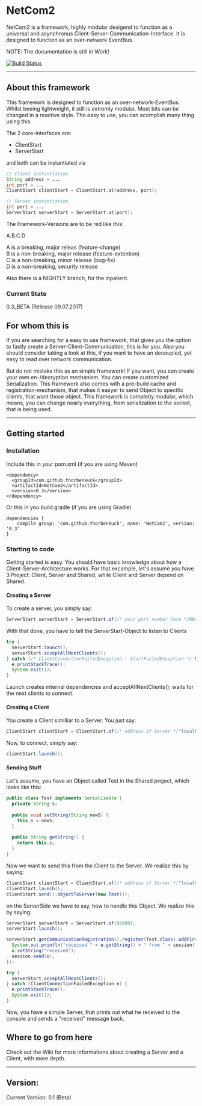 # NetCom2

NetCom2 is a framework, highly modular desigend to function as a universal and asynchronus Client-Server-Communication-Interface.
It is designed to function as an over-network EventBus.

NOTE: The documentation is still in Work!

[![Build Status](https://travis-ci.org/ThorbenKuck/NetCom2.svg?branch=master)](https://travis-ci.org/ThorbenKuck/NetCom2)

----

## About this framework

This framework is designed to function as an over-network-EventBus. Whilst beeing lightweight, it still is extremly modular. Most bits can be changed in a reactive style. Tho easy to use, you can acomplish many thing using this.

The 2 core-interfaces are:

<ul>
<li>ClientStart</li>
<li>ServerStart</li>
</ul>

and both can be instantiated via
```java
// Client instantiation
String address = ...
int port = ...
ClientStart clientStart = ClientStart.at(address, port);

// Server instantiation
int port = ...
ServerStart serverStart = ServerStart.at(port);
```

The Framework-Versions are to be red like this:

A.B.C.D

A is a breaking, major releas (feature-change)    
B is a non-breaking, major release (feature-extention)    
C is a non-breaking, minor release (bug-fix)    
D is a non-breaking, security release    

Also there is a NIGHTLY branch, for the inpatient.

### Current State

0.3_BETA (Release 09.07.2017)

## For whom this is

If you are searching for a easy to use framework, that gives you the option to fastly create a Server-Client-Communication, this is for you. Also you should consider taking a look at this, if you want to have an decoupled, yet easy to read over network communication.

But do not mistake this as an simple framework! If you want, you can create your own en-/decryption mechanism. You can create customized Serialization. This framework also comes with a pre-build cache and registration-mechanism, that makes it easyer to send Object to specific clients, that want those object. This framework is completly modular, which means, you can change nearly everything, from serialization to the socket, that is being used.

----

## Getting started

### Installation

Include this in your pom.xml (if you are using Maven)

```
<dependency>
  <groupId>com.github.thorbenkuck</groupId>
  <artifactId>NetCom2</artifactId>
  <version>0.3</version>
</dependency>
```

Or this in you build.gradle (if you are using Gradle)

```
dependencies {
    compile group: 'com.github.thorbenkuck', name: 'NetCom2', version: '0.3'
}
```

### Starting to code

Getting started is easy. You should have basic knowledge about how a Client-Server-Architecture works. For that excample, let's assume you have 3 Project: Client, Server and Shared, while Client and Server depend on Shared.

#### Creating a Server

To create a server, you simply say:

```java
ServerStart serverStart = ServerStart.of(/* your port number here */88888);
```

With that done, you have to tell the ServerStart-Object to listen to Clients

```java
try {
  serverStart.launch();
  serverStart.acceptAllNextClients();
} catch (/* ClientConnectionFailedException | StartFailedException */ NetComException e) {
  e.printStackTrace();
  System.exit(1);
}
```

Launch creates internal dependencies and acceptAllNextClients(); waits for the next clients to connect.

#### Creating a Client

You create a Client similiiar to a Server. You just say:

```java
ClientStart clientStart = ClientStart.of(/* address of Server */"localhost", /* port of Server*/88888);
```

Now, to connect, simply say:

```java 
clientStart.launch();
```

#### Sending Stuff

Let's assume, you have an Object called Test in the Shared project, which looks like this:
```java
public class Test implements Serializable {
  private String s;
  
  public void setString(String newS) {
    this.s = newS;
  }
  
  public String getString() {
    return this.s;
  }
}
```

Now we want to send this from the Client to the Server. We realize this by saying:
```java
ClientStart clientStart = ClientStart.of(/* address of Server */"localhost", /* port of Server*/88888);
clientStart.launch();
clientStart.send().objectToServer(new Test());
```

on the ServerSide we have to say, how to handle this Object. We realize this by saying:
```java
ServerStart serverStart = ServerStart.of(88888);
serverStart.launch();

serverStart.getCommunicationRegistration().register(Test.class).addFirst((session, o) -> {
  System.out.println("received " + o.getString() + " from " + session);
  o.setString("received");
  session.send(o);
});

try {
  serverStart.acceptAllNextClients();
} catch (ClientConnectionFailedException e) {
  e.printStackTrace();
  System.exit(1);
}
```

Now, you have a simple Server, that prints out what he received to the console and sends a "received" message back.

## Where to go from here

Check out the Wiki for more informations about creating a Server and a Client, with more depth.

----

## Version:
Current Version: 0.1 (Beta)

